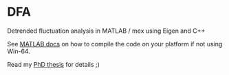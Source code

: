 # DFA
Detrended fluctuation analysis in MATLAB / mex using Eigen and C++

See [MATLAB docs](https://se.mathworks.com/help/matlab/ref/mex.html) on how to compile the code on your platform if not using Win-64.

Read my [PhD thesis](http://www.diva-portal.org/smash/record.jsf?dswid=-6456&pid=diva2%3A1093727&c=1&searchType=SIMPLE&language=en&query=&af=%5B%5D&aq=%5B%5B%7B%22personId%22%3A%22u109w6si%22%7D%5D%5D&aq2=%5B%5B%5D%5D&aqe=%5B%5D&noOfRows=50&sortOrder=author_sort_asc&sortOrder2=title_sort_asc&onlyFullText=false&sf=all) for details ;)
